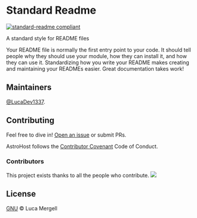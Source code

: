 # Standard Readme

[![standard-readme compliant](https://img.shields.io/badge/readme%20style-standard-brightgreen.svg?style=flat-square)](https://github.com/RichardLitt/standard-readme)

A standard style for README files

Your README file is normally the first entry point to your code. It should tell people why they should use your module, how they can install it, and how they can use it. Standardizing how you write your README makes creating and maintaining your READMEs easier. Great documentation takes work!

## Maintainers

[@LucaDev1337](https://github.com/Lucadev1337).

## Contributing

Feel free to dive in! [Open an issue](https://github.com/LucaDev1337/AstroHost/issues/new) or submit PRs.

AstroHost follows the [Contributor Covenant](http://contributor-covenant.org/version/1/3/0/) Code of Conduct.

### Contributors

This project exists thanks to all the people who contribute. 
<a href="https://github.com/lucadev1337/Astrohost/graphs/contributors">
  <img src="https://contrib.rocks/image?repo=lucadev1337/Astrohost" />
</a>


## License

[GNU](LICENSE) © Luca Mergell
